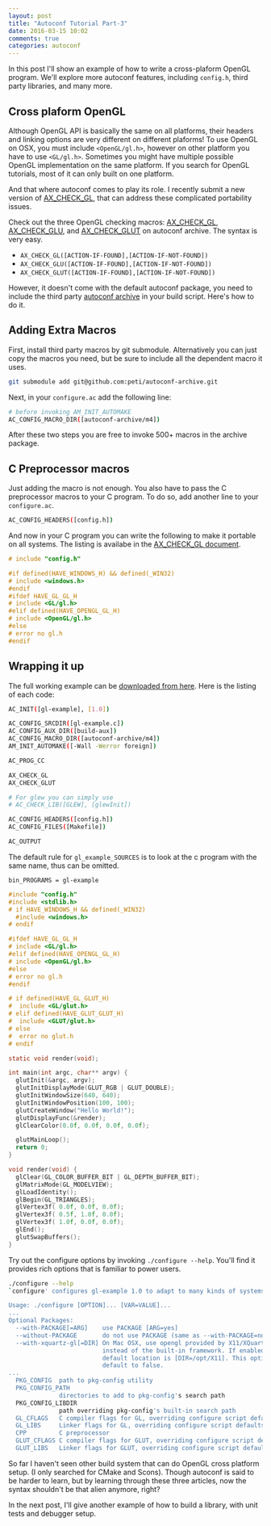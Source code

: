 ```yaml
---
layout: post
title: "Autoconf Tutorial Part-3"
date: 2016-03-15 10:02
comments: true
categories: autoconf
---
```


In this post I'll show an example of how to write a cross-plaform OpenGL
program. We'll explore more autoconf features, including `config.h`, third party
libraries, and many more.

<!-- more -->

Cross plaform OpenGL
--------------------

Although OpenGL API is basically the same on all platforms, their headers and
linking options are very different on different plaforms! To use OpenGL on OSX,
you must include `<OpenGL/gl.h>`, however on other platform you have to use
`<GL/gl.h>`. Sometimes you might have multiple possible OpenGL implementation on
the same platform. If you search for OpenGL tutorials, most of it can only built
on one platform.

And that where autoconf comes to play its role. I recently submit a new version
of [AX_CHECK_GL][gl], that can address these complicated portability issues.

Check out the three OpenGL checking macros: [AX_CHECK_GL][gl],
[AX_CHECK_GLU][glu], and [AX_CHECK_GLUT][glut] on autoconf archive. The syntax
is very easy.

* `AX_CHECK_GL([ACTION-IF-FOUND],[ACTION-IF-NOT-FOUND])`
* `AX_CHECK_GLU([ACTION-IF-FOUND],[ACTION-IF-NOT-FOUND])`
* `AX_CHECK_GLUT([ACTION-IF-FOUND],[ACTION-IF-NOT-FOUND])`

However, it doesn't come with the default autoconf package, you need to include
the third party [autoconf archive][archive] in your build script. Here's how to
do it.

[gl]: http://www.gnu.org/software/autoconf-archive/ax_check_gl.html
[glu]: http://www.gnu.org/software/autoconf-archive/ax_check_glu.html
[glut]: http://www.gnu.org/software/autoconf-archive/ax_check_glut.html
[archive]: http://www.gnu.org/software/autoconf-archive/

Adding Extra Macros
-------------------

First, install third party macros by git submodule. Alternatively you can just
copy the macros you need, but be sure to include all the dependent macro it uses. 

```bash
git submodule add git@github.com:peti/autoconf-archive.git
```

Next, in your `configure.ac` add the following line:

```bash
# before invoking AM_INIT_AUTOMAKE
AC_CONFIG_MACRO_DIR([autoconf-archive/m4])
```

After these two steps you are free to invoke 500+ macros in the archive package.

C Preprocessor macros
---------------------

Just adding the macro is not enough. You also have to pass the C preprocessor
macros to your C program. To do so, add another line to your `configure.ac`.

```bash
AC_CONFIG_HEADERS([config.h])
```

And now in your C program you can write the following to make it portable on all
systems. The listing is availabe in the [AX_CHECK_GL document][gl].

```c
# include "config.h"

#if defined(HAVE_WINDOWS_H) && defined(_WIN32)
# include <windows.h>
#endif
#ifdef HAVE_GL_GL_H
# include <GL/gl.h>
#elif defined(HAVE_OPENGL_GL_H)
# include <OpenGL/gl.h>
#else
# error no gl.h
#endif
```

Wrapping it up
--------------

The full working example can be [downloaded from here][example]. Here is the
listing of each code:

```bash configure.ac
AC_INIT([gl-example], [1.0])

AC_CONFIG_SRCDIR([gl-example.c])
AC_CONFIG_AUX_DIR([build-aux])
AC_CONFIG_MACRO_DIR([autoconf-archive/m4])
AM_INIT_AUTOMAKE([-Wall -Werror foreign])

AC_PROG_CC

AX_CHECK_GL
AX_CHECK_GLUT

# For glew you can simply use
# AC_CHECK_LIB([GLEW], [glewInit])

AC_CONFIG_HEADERS([config.h])
AC_CONFIG_FILES([Makefile])

AC_OUTPUT
```

The default rule for `gl_example_SOURCES` is to look at the c program with the
same name, thus can be omitted.

```make Makefile.am
bin_PROGRAMS = gl-example
```

```c gl-example.c
#include "config.h"
#include <stdlib.h>
# if HAVE_WINDOWS_H && defined(_WIN32)
  #include <windows.h>
# endif

#ifdef HAVE_GL_GL_H
# include <GL/gl.h>
#elif defined(HAVE_OPENGL_GL_H)
# include <OpenGL/gl.h>
#else
# error no gl.h
#endif

# if defined(HAVE_GL_GLUT_H)
#  include <GL/glut.h>
# elif defined(HAVE_GLUT_GLUT_H)
#  include <GLUT/glut.h>
# else
#  error no glut.h
# endif

static void render(void);

int main(int argc, char** argv) {
  glutInit(&argc, argv);
  glutInitDisplayMode(GLUT_RGB | GLUT_DOUBLE);
  glutInitWindowSize(640, 640);
  glutInitWindowPosition(100, 100);
  glutCreateWindow("Hello World!");
  glutDisplayFunc(&render);
  glClearColor(0.0f, 0.0f, 0.0f, 0.0f);

  glutMainLoop();
  return 0;
}

void render(void) {
  glClear(GL_COLOR_BUFFER_BIT | GL_DEPTH_BUFFER_BIT);
  glMatrixMode(GL_MODELVIEW);
  glLoadIdentity();
  glBegin(GL_TRIANGLES);
  glVertex3f( 0.0f, 0.0f, 0.0f);
  glVertex3f( 0.5f, 1.0f, 0.0f);
  glVertex3f( 1.0f, 0.0f, 0.0f);
  glEnd();
  glutSwapBuffers();
}

```

Try out the configure options by invoking `./configure --help`. You'll find it
provides rich options that is familiar to power users.

```bash
./configure --help
`configure' configures gl-example 1.0 to adapt to many kinds of systems.

Usage: ./configure [OPTION]... [VAR=VALUE]...
...
Optional Packages:
  --with-PACKAGE[=ARG]    use PACKAGE [ARG=yes]
  --without-PACKAGE       do not use PACKAGE (same as --with-PACKAGE=no)
  --with-xquartz-gl[=DIR] On Mac OSX, use opengl provided by X11/XQuartz
                          instead of the built-in framework. If enabled, the
                          default location is [DIR=/opt/X11]. This option is
                          default to false.
...
  PKG_CONFIG  path to pkg-config utility
  PKG_CONFIG_PATH
              directories to add to pkg-config's search path
  PKG_CONFIG_LIBDIR
              path overriding pkg-config's built-in search path
  GL_CFLAGS   C compiler flags for GL, overriding configure script defaults
  GL_LIBS     Linker flags for GL, overriding configure script defaults
  CPP         C preprocessor
  GLUT_CFLAGS C compiler flags for GLUT, overriding configure script defaults
  GLUT_LIBS   Linker flags for GLUT, overriding configure script defaults

```

So far I haven't seen other build system that can do OpenGL cross platform
setup. (I only searched for CMake and Scons). Though autoconf is said to be
harder to learn, but by learning through these three articles, now the
syntax shouldn't be that alien anymore, right?

In the next post, I'll give another example of how to build a library, with unit
tests and debugger setup.

[example]: https://github.com/dryman/autoconf-tutorials/tree/master/example-3
